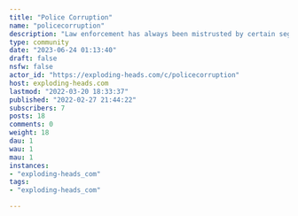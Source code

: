 ```yaml
---
title: "Police Corruption" 
name: "policecorruption"
description: "Law enforcement has always been mistrusted by certain segments of th community - but the majority of us believed law enforcement generally tried to do the right thing despite a few bad apples.All that has changed recently. Do you trust:- FBI (highly politicized)- DOJ (selective prosecution based on politics)- CIA (plotting to take down elected leaders)- Capitol Police (beating, gasing & killing peaceful protesters)- Local Police (why were all those people allowed to burn down our cities)"
type: community
date: "2023-06-24 01:13:40"
draft: false
nsfw: false
actor_id: "https://exploding-heads.com/c/policecorruption"
host: exploding-heads.com
lastmod: "2022-03-20 18:33:37"
published: "2022-02-27 21:44:22"
subscribers: 7
posts: 18
comments: 0
weight: 18
dau: 1
wau: 1
mau: 1
instances:
- "exploding-heads_com"
tags: 
- "exploding-heads_com"

---
```

